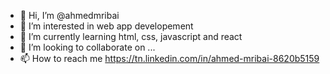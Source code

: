 - 👋 Hi, I’m @ahmedmribai
- 👀 I’m interested in web app developement
- 🌱 I’m currently learning html, css, javascript and react
- 💞️ I’m looking to collaborate on ...
- 📫 How to reach me https://tn.linkedin.com/in/ahmed-mribai-8620b5159

<!---
ahmedmribai/ahmedmribai is a ✨ special ✨ repository because its `README.md` (this file) appears on your GitHub profile.
You can click the Preview link to take a look at your changes.
--->
